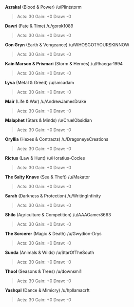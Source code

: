 **Azrakal** (Blood & Power) /u/Plintstorm 
> Acts: 30 Gain: +0 Draw: -0

**Dawri** (Fate & Time) /u/gorok1089 
> Acts: 30 Gain: +0 Draw: -0

**Gon Gryn** (Earth & Vengeance) /u/WHOSGOTYOURSKINNOW 
> Acts: 30 Gain: +0 Draw: -0

**Kain Marson & Prismari** (Storm & Heroes) /u/Rhaegar1994 
> Acts: 30 Gain: +0 Draw: -0

**Lyva** (Metal & Greed) /u/smcadam 
> Acts: 30 Gain: +0 Draw: -0

**Mair** (Life & War) /u/AndrewJamesDrake 
> Acts: 30 Gain: +0 Draw: -0

**Malaphet** (Stars & Minds) /u/CruelObsidian 
> Acts: 30 Gain: +0 Draw: -0

**Oryllia** (Hexes & Contracts) /u/DragoneyeCreations 
> Acts: 30 Gain: +0 Draw: -0

**Rictus** (Law & Hunt) /u/Horatius-Cocles 
> Acts: 30 Gain: +0 Draw: -0

**The Salty Knave** (Sea & Theft) /u/Makator 
> Acts: 30 Gain: +0 Draw: -0

**Sarah** (Darkness & Protection) /u/WritingInfinity 
> Acts: 30 Gain: +0 Draw: -0

**Shilo** (Agriculture & Competition) /u/AAAGamer8663 
> Acts: 30 Gain: +0 Draw: -0

**The Sorcerer** (Magic & Death) /u/Gwydion-Drys 
> Acts: 30 Gain: +0 Draw: -0

**Sunda** (Animals & Wilds) /u/StarOfTheSouth 
> Acts: 30 Gain: +0 Draw: -0

**Thool** (Seasons & Trees) /u/downsmi1 
> Acts: 30 Gain: +0 Draw: -0

**Yashqal** (Dance & Mimicry) /u/hpllamacrft 
> Acts: 30 Gain: +0 Draw: -0
